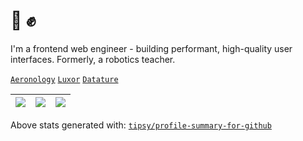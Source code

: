 # 🌸 ✊

I'm a frontend web engineer - building performant, high-quality user interfaces. Formerly, a robotics teacher.  

[`Aeronology`](https://github.com/mithi-aeronology?tab=overview&from=2021-12-01&to=2021-12-31) [`Luxor`](https://gitlab.com/mithi-luxor) [`Datature`](https://github.com/mithi-datature)


|![](https://github-profile-summary-cards.vercel.app/api/cards/stats?username=mithi&theme=dracula)|![](https://github-profile-summary-cards.vercel.app/api/cards/repos-per-language?username=mithi&theme=dracula)|![](https://github-profile-summary-cards.vercel.app/api/cards/most-commit-language?username=mithi&theme=dracula)|
|-----|------|------|

 
Above stats generated with: [`tipsy/profile-summary-for-github`](https://github.com/tipsy/profile-summary-for-github)

<!--
**mithi/mithi** is a ✨ _special_ ✨ repository because its `README.md` (this file) appears on your GitHub profile.

Here are some ideas to get you started:

- 🔭 I’m currently working on ...
- 🌱 I’m currently learning ...
- 👯 I’m looking to collaborate on ...
- 🤔 I’m looking for help with ...
- 💬 Ask me about ...
- 📫 How to reach me: ...
- 😄 Pronouns: ...
- ⚡ Fun fact: ...
-->
